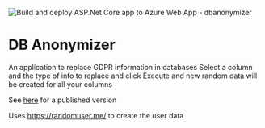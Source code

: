 ![Build and deploy ASP.Net Core app to Azure Web App - dbanonymizer](https://github.com/bjorndaniel/dbanonymizer/actions/workflows/main_anonymizer.yml/badge.svg)
# DB Anonymizer
An application to replace GDPR information in databases
Select a column and the type of info to replace and click Execute and new random data will be created for all your columns

See [here](https://anonymizer.bjorndaniel.se) for a published version


Uses https://randomuser.me/ to create the user data
